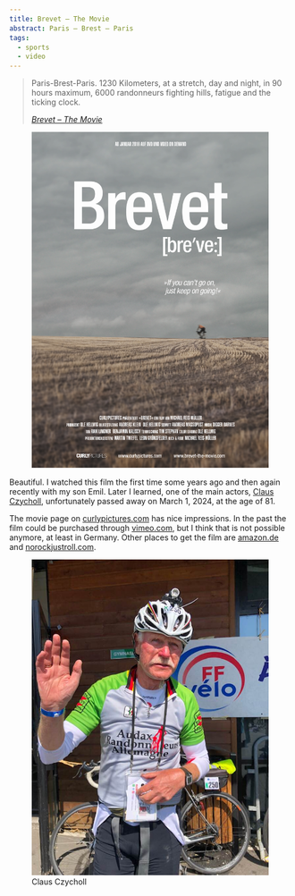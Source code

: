 ```yaml
---
title: Brevet – The Movie
abstract: Paris – Brest – Paris
tags: 
  - sports
  - video
---
```

> Paris-Brest-Paris. 1230 Kilometers, at a stretch, day and night, in 90 hours maximum, 6000 randonneurs fighting hills, fatigue and the ticking clock.
> <footer><a href="https://curlypictures.de/project/brevet/"><cite>Brevet – The Movie</cite></a></footer>

<figure>
<img src="/img/sports/brevet-the-movie.png" alt="The film poster">
</figure>

Beautiful. I watched this film the first time some years ago and then again recently with my son Emil. Later I learned, one of the main actors, [Claus Czycholl](https://www.altonaer-bicycle-club.de/news/index.php?id=746999829110095872), unfortunately passed away on March 1, 2024, at the age of 81.

The movie page on [curlypictures.com](https://curlypictures.de/project/brevet/) has nice impressions. In the past the film could be purchased through [vimeo.com](https://vimeo.com/ondemand/brevet), but I think that is not possible anymore, at least in Germany. Other places to get the film are [amazon.de](https://www.amazon.de/Brevet-cant-just-keep-going/dp/B019N58PE0/) and [norockjustroll.com](https://www.norockjustroll.com/epages/78358756.sf/en_GB/?ObjectPath=/Shops/78358756/Products/009).

<figure>
<img src="/img/sports/claus-czycholl.jpg" alt="Portrait of Claus Czycholl during a sports event.">
<figcaption>Claus Czycholl</figcaption>
</figure>




